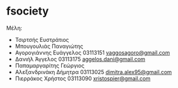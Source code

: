 # fsociety
Μέλη:
* Τσιρτσής Ευστράτιος
* Μπουγουλιάς Παναγιώτης
* Αγορογιάννης Ευάγγελος 03113151 vaggosagoro@gmail.com
* Δανιήλ Άγγελος 03113175 aggelos.dani@gmail.com
* Παπαμαργαρίτης Γεώργιος
* Αλεξανδρινάκη Δήμητρα 03113025 dimitra.alex95@gmail.com
* Πιερράκος Χρήστος 03113090 xristospier@gmail.com


